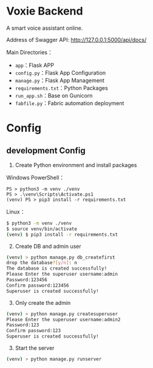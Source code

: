 # Voxie Backend

A smart voice assistant online.

Address of Swagger API: http://127.0.0.1:5000/api/docs/


Main Directories：

- `app`：Flask APP
- `config.py`：Flask App Configuration
- `manage.py`：Flask App Management
- `requirements.txt`：Python Packages
- `run_app.sh`：Base on Gunicorn
- `fabfile.py`：Fabric automation deployment


# Config

## development Config

1. Create Python environment and install packages

Windows PowerShell：

```
PS > python3 -m venv ./venv
PS > .\venv\Scripts\Activate.ps1
(venv) PS > pip3 install -r requirements.txt
```

Linux：

```sh
$ python3 -m venv ./venv
$ source venv/bin/activate
(venv) $ pip3 install -r requirements.txt
```

2. Create DB and admin user

```sh
(venv) > python manage.py db_createfirst
drop the database?[y/n]: n
The database is created successfully!
Please Enter the superuser username:admin
Password:123456
Confirm password:123456
Superuser is created successfully!
```

3. Only create the admin

```sh
(venv) > python manage.py createsuperuser
Please Enter the superuser username:admin2
Password:123
Confirm password:123
Superuser is created successfully!
```

3. Start the server

```sh
(venv) > python manage.py runserver
```





